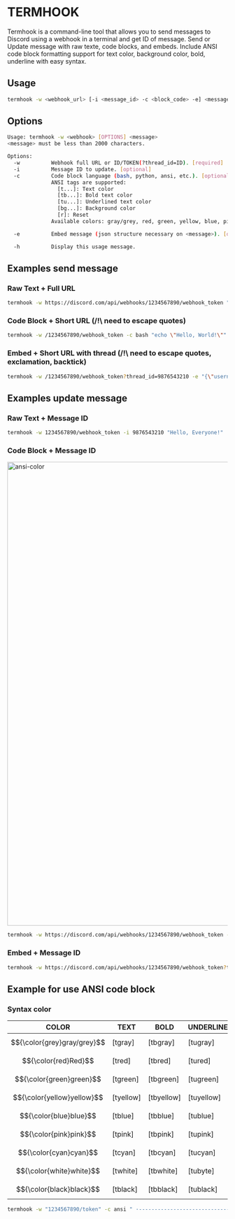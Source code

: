 # TERMHOOK

Termhook is a command-line tool that allows you to send messages to Discord using a webhook in a terminal and get ID of message.
Send or Update message with raw texte, code blocks, and embeds.
Include ANSI code block formatting support for text color, background color, bold, underline with easy syntax.

## Usage
```bash
termhook -w <webhook_url> [-i <message_id> -c <block_code> -e] <message/json embed>
```

## Options
```bash
Usage: termhook -w <webhook> [OPTIONS] <message>
<message> must be less than 2000 characters.

Options:
  -w          Webhook full URL or ID/TOKEN(?thread_id=ID). [required]
  -i          Message ID to update. [optional]
  -c          Code block language (bash, python, ansi, etc.). [optional]
              ANSI tags are supported:
                [t...]: Text color
                [tb...]: Bold text color
                [tu...]: Underlined text color
                [bg...]: Background color
                [r]: Reset
              Available colors: gray/grey, red, green, yellow, blue, pink, cyan, white, black

  -e          Embed message (json structure necessary on <message>). [optional]

  -h          Display this usage message.
```

## Examples send message
### Raw Text + Full URL
```bash
termhook -w https://discord.com/api/webhooks/1234567890/webhook_token "Hello, World!"
```
### Code Block + Short URL (/!\ need to escape quotes)
```bash
termhook -w /1234567890/webhook_token -c bash "echo \"Hello, World!\""
```
### Embed + Short URL with thread (/!\ need to escape quotes, exclamation, backtick)
```bash
termhook -w /1234567890/webhook_token?thread_id=9876543210 -e "{\"username\":\"Webhook\",\"avatar_url\":\"https://i.imgur.com/4M34hi2.png\",\"content\":\"Text message. Up to 2000 characters.\",\"embeds\":[{\"author\":{\"name\":\"Birdie♫\",\"url\":\"https://www.reddit.com/r/cats/\",\"icon_url\":\"https://i.imgur.com/R66g1Pe.jpg\"},\"title\":\"Title\",\"url\":\"https://google.com/\",\"description\":\"Text message. You can use Markdown here. *Italic* **bold** __underline__ ~~strikeout~~ [hyperlink](https://google.com) \`code\`\",\"color\":15258703,\"fields\":[{\"name\":\"Text\",\"value\":\"More text\",\"inline\":true},{\"name\":\"Even more text\",\"value\":\"Yup\",\"inline\":true},{\"name\":\"Use \`\\\"inline\\\": true\` parameter, if you want to display fields in the same line.\",\"value\":\"okay...\"},{\"name\":\"Thanks\\\!\",\"value\":\"You're welcome :wink:\"}],\"thumbnail\":{\"url\":\"https://upload.wikimedia.org/wikipedia/commons/3/38/4-Nature-Wallpapers-2014-1_ukaavUI.jpg\"},\"image\":{\"url\":\"https://upload.wikimedia.org/wikipedia/commons/5/5a/A_picture_from_China_every_day_108.jpg\"},\"footer\":{\"text\":\"Woah\\\! So cool\\\! :smirk:\",\"icon_url\":\"https://i.imgur.com/fKL31aD.jpg\"}}]}"
```
## Examples update message
### Raw Text + Message ID
```bash
termhook -w 1234567890/webhook_token -i 9876543210 "Hello, Everyone!"
```
### Code Block + Message ID
<img width="1061" alt="ansi-color" src="https://github.com/user-attachments/assets/3cbd97b7-b4f3-4518-84b2-9228b3aaa580" />

```bash
termhook -w https://discord.com/api/webhooks/1234567890/webhook_token -i 9876543210 -c bash "echo \"Hello, Everyone!\""
```
### Embed + Message ID
```bash
termhook -w https://discord.com/api/webhooks/1234567890/webhook_token?thread_id=9876543210 -e "{\"username\":\"Webhook UPDATED\",\"avatar_url\":\"https://i.imgur.com/4M34hi2.png\",\"content\":\"Text message updated. Up to 2000 characters.\",\"embeds\":[{\"author\":{\"name\":\"Birdie♫\",\"url\":\"https://www.reddit.com/r/cats/\",\"icon_url\":\"https://i.imgur.com/R66g1Pe.jpg\"},\"title\":\"Title\",\"url\":\"https://google.com/\",\"description\":\"Text message updated. You can use Markdown here. *Italic* **bold** __underline__ ~~strikeout~~ [hyperlink](https://google.com) \`code\`\",\"color\":15258703,\"fields\":[{\"name\":\"Text\",\"value\":\"More text\",\"inline\":true},{\"name\":\"Even more text\",\"value\":\"Yup\",\"inline\":true},{\"name\":\"Use \`\\\"inline\\\": true\` parameter, if you want to display fields in the same line.\",\"value\":\"okay...\"},{\"name\":\"Thanks\\\!\",\"value\":\"You're welcome :wink:\"}],\"thumbnail\":{\"url\":\"https://upload.wikimedia.org/wikipedia/commons/3/38/4-Nature-Wallpapers-2014-1_ukaavUI.jpg\"},\"image\":{\"url\":\"https://upload.wikimedia.org/wikipedia/commons/5/5a/A_picture_from_China_every_day_108.jpg\"},\"footer\":{\"text\":\"Woah\\\! So cool\\\! :smirk:\",\"icon_url\":\"https://i.imgur.com/fKL31aD.jpg\"}}]}"
```
## Example for use ANSI code block


### Syntax color
| COLOR                       | TEXT      | BOLD      | UNDERLINE | BACKGROUND |
|-----------------------------|-----------|-----------|-----------|------------|
| $${\color{grey}gray/grey}$$ | [tgray]   | [tbgray]  | [tugray]  | [bggray]   |
| $${\color{red}Red}$$        | [tred]    | [tbred]   | [tured]   | [bgred]    |
| $${\color{green}green}$$      | [tgreen]  | [tbgreen] | [tugreen] | [bggreen]  |
| $${\color{yellow}yellow}$$     | [tyellow] | [tbyellow]| [tuyellow]| [bgyellow] |
| $${\color{blue}blue}$$       | [tblue]   | [tbblue]  | [tublue]  | [bgblue]   |
| $${\color{pink}pink}$$       | [tpink]   | [tbpink]  | [tupink]  | [bgpink]   |
| $${\color{cyan}cyan}$$       | [tcyan]   | [tbcyan]  | [tucyan]  | [bgcyan]   |
| $${\color{white}white}$$      | [twhite]  | [tbwhite] | [tubyte]  | [bgwhite]  |
| $${\color{black}black}$$      | [tblack]  | [tbblack] | [tublack] | [bgblack]  |

```bash
termhook -w "1234567890/token" -c ansi " ·--------------------------------------------------·\n |   COLOR   | TEXT | BOLD | UNDERLINE | BACKGROUND |\n |-----------+------+------+-----------+------------|\n | gray/grey | [tgray]TEXT[r] | [tbgray]BOLD[r] | [tugray]UNDERLINE[r] | [bggray]BACKGROUND[r] |\n | red       | [tred]TEXT[r] | [tbred]BOLD[r] | [tured]UNDERLINE[r] | [bgred]BACKGROUND[r] |\n | green     | [tgreen]TEXT[r] | [tbgreen]BOLD[r] | [tugreen]UNDERLINE[r] | [bggreen]BACKGROUND[r] |\n | yellow    | [tyellow]TEXT[r] | [tbyellow]BOLD[r] | [tuyellow]UNDERLINE[r] | [bgyellow]BACKGROUND[r] |\n | blue      | [tblue]TEXT[r] | [tbblue]BOLD[r] | [tublue]UNDERLINE[r] | [bgblue]BACKGROUND[r] |\n | pink      | [tpink]TEXT[r] | [tbpink]BOLD[r] | [tupink]UNDERLINE[r] | [bgpink]BACKGROUND[r] |\n | cyan      | [tcyan]TEXT[r] | [tbcyan]BOLD[r] | [tucyan]UNDERLINE[r] | [bgcyan]BACKGROUND[r] |\n | white     | [twhite]TEXT[r] | [tbwhite]BOLD[r] | [tuwhite]UNDERLINE[r] | [bgwhite]BACKGROUND[r] |\n | black     | [tblack]TEXT[r] | [tbblack]BOLD[r] | [tublack]UNDERLINE[r] | [bgblack]BACKGROUND[r] |\n ·--------------------------------------------------·"
```
